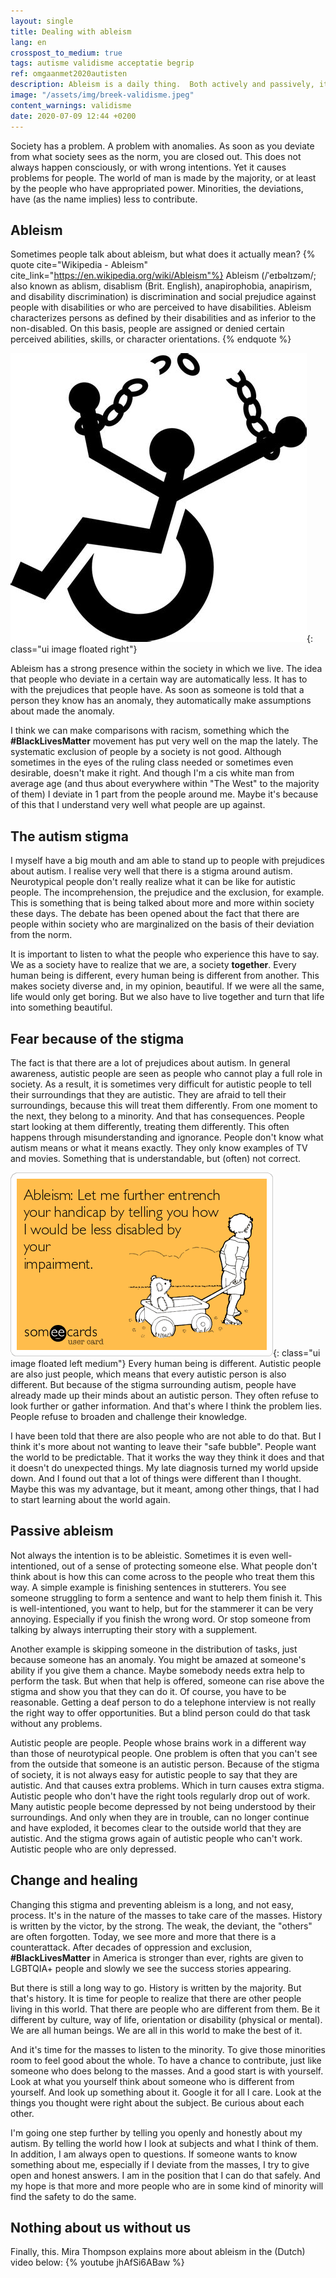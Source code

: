 ```yaml
---
layout: single
title: Dealing with ableism
lang: en
crosspost_to_medium: true
tags: autisme validisme acceptatie begrip
ref: omgaanmet2020autisten
description: Ableism is a daily thing.  Both actively and passively, it contributes to many problems within society. We don't always think about it, but it is a reason to challenge it in yourself and in others. In this piece I discuss my view on this form of discrimination and stigma.
image: "/assets/img/breek-validisme.jpeg"
content_warnings: validisme
date: 2020-07-09 12:44 +0200
---
```

Society has a problem. A problem with anomalies. As soon as you deviate from what society sees as the norm, you are closed out. This does not always happen consciously, or with wrong intentions. Yet it causes problems for people. The world of man is made by the majority, or at least by the people who have appropriated power. Minorities, the deviations, have (as the name implies) less to contribute.

## Ableism
Sometimes people talk about ableism, but what does it actually mean?
{% quote cite="Wikipedia - Ableism" cite_link="https://en.wikipedia.org/wiki/Ableism"%}
Ableism (/ˈeɪbəlɪzəm/; also known as ablism, disablism (Brit. English), anapirophobia, anapirism, and disability discrimination) is discrimination and social prejudice against people with disabilities or who are perceived to have disabilities. Ableism characterizes persons as defined by their disabilities and as inferior to the non-disabled. On this basis, people are assigned or denied certain perceived abilities, skills, or character orientations.
{% endquote %}

![Break Ableism!](/assets/img/breek-validisme.jpeg){: class="ui image floated right"}

Ableism has a strong presence within the society in which we live. The idea that people who deviate in a certain way are automatically less. It has to with the prejudices that people have. As soon as someone is told that a person they know has an anomaly, they automatically make assumptions about made the anomaly.

I think we can make comparisons with racism, something which the **#BlackLivesMatter** movement has put very well on the map the lately. The systematic exclusion of people by a society is not good. Although sometimes in the eyes of the ruling class needed or sometimes even desirable, doesn't make it right. And though I'm a cis white man from average age (and thus about everywhere within "The West" to the majority of them) I deviate in 1 part from the people around me. Maybe it's because of this that I understand very well what people are up against.

## The autism stigma

I myself have a big mouth and am able to stand up to people with prejudices about autism. I realise very well that there is a stigma around autism. Neurotypical people don't really realize what it can be like for autistic people. The incomprehension, the prejudice and the exclusion, for example. This is something that is being talked about more and more within society these days. The debate has been opened about the fact that there are people within society who are marginalized on the basis of their deviation from the norm.

It is important to listen to what the people who experience this have to say. We as a society have to realize that we are, a society **together**. Every human being is different, every human being is different from another. This makes society diverse and, in my opinion, beautiful. If we were all the same, life would only get boring. But we also have to live together and turn that life into something beautiful.

## Fear because of the stigma

The fact is that there are a lot of prejudices about autism. In general awareness, autistic people are seen as people who cannot play a full role in society. As a result, it is sometimes very difficult for autistic people to tell their surroundings that they are autistic. They are afraid to tell their surroundings, because this will treat them differently. From one moment to the next, they belong to a minority. And that has consequences. People start looking at them differently, treating them differently. This often happens through misunderstanding and ignorance. People don't know what autism means or what it means exactly. They only know examples of TV and movies. Something that is understandable, but (often) not correct.

![Let me make you feel even more inferior, by telling you how much better I am. it would do to your condition](/assets/img/ableist-ableism-ecard.png){: class="ui image floated left medium"}
Every human being is different. Autistic people are also just people, which means that every autistic person is also different. But because of the stigma surrounding autism, people have already made up their minds about an autistic person. They often refuse to look further or gather information. And that's where I think the problem lies. People refuse to broaden and challenge their knowledge.

I have been told that there are also people who are not able to do that. But I think it's more about not wanting to leave their "safe bubble". People want the world to be predictable. That it works the way they think it does and that it doesn't do unexpected things. My late diagnosis turned my world upside down. And I found out that a lot of things were different than I thought. Maybe this was my advantage, but it meant, among other things, that I had to start learning about the world again.

## Passive ableism

Not always the intention is to be ableistic. Sometimes it is even well-intentioned, out of a sense of protecting someone else. What people don't think about is how this can come across to the people who treat them this way. A simple example is finishing sentences in stutterers. You see someone struggling to form a sentence and want to help them finish it. This is well-intentioned, you want to help, but for the stammerer it can be very annoying. Especially if you finish the wrong word. Or stop someone from talking by always interrupting their story with a supplement.

Another example is skipping someone in the distribution of tasks, just because someone has an anomaly. You might be amazed at someone's ability if you give them a chance. Maybe somebody needs extra help to perform the task. But when that help is offered, someone can rise above the stigma and show you that they can do it. Of course, you have to be reasonable. Getting a deaf person to do a telephone interview is not really the right way to offer opportunities. But a blind person could do that task without any problems.

Autistic people are people. People whose brains work in a different way than those of neurotypical people. One problem is often that you can't see from the outside that someone is an autistic person. Because of the stigma of society, it is not always easy for autistic people to say that they are autistic. And that causes extra problems. Which in turn causes extra stigma. Autistic people who don't have the right tools regularly drop out of work. Many autistic people become depressed by not being understood by their surroundings. And only when they are in trouble, can no longer continue and have exploded, it becomes clear to the outside world that they are autistic. And the stigma grows again of autistic people who can't work. Autistic people who are only depressed.

## Change and healing

Changing this stigma and preventing ableism is a long, and not easy, process. It's in the nature of the masses to take care of the masses. History is written by the victor, by the strong. The weak, the deviant, the "others" are often forgotten. Today, we see more and more that there is a counterattack. After decades of oppression and exclusion, **#BlackLivesMatter** in America is stronger than ever, rights are given to LGBTQIA+ people and slowly we see the success stories appearing.

But there is still a long way to go. History is written by the majority. But that's history. It is time for people to realize that there are other people living in this world. That there are people who are different from them. Be it different by culture, way of life, orientation or disability (physical or mental). We are all human beings. We are all in this world to make the best of it.

And it's time for the masses to listen to the minority. To give those minorities room to feel good about the whole. To have a chance to contribute, just like someone who does belong to the masses. And a good start is with yourself. Look at what you yourself think about someone who is different from yourself. And look up something about it. Google it for all I care. Look at the things you thought were right about the subject. Be curious about each other.

I'm going one step further by telling you openly and honestly about my autism. By telling the world how I look at subjects and what I think of them. In addition, I am always open to questions. If someone wants to know something about me, especially if I deviate from the masses, I try to give open and honest answers. I am in the position that I can do that safely. And my hope is that more and more people who are in some kind of minority will find the safety to do the same.

## Nothing about us without us
Finally, this. Mira Thompson explains more about ableism in the (Dutch) video below:
{% youtube jhAfSi6ABaw %}
